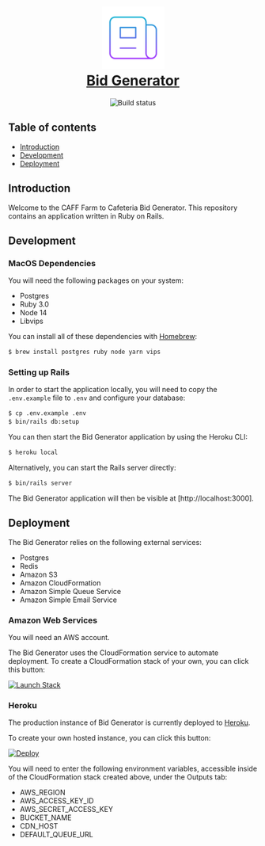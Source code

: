 <h1 align="center">
  <a href="https://github.com/caff-f2c/bid-generator">
    <img src="/doc/images/logo.svg" alt="Logo" width="125" height="125">
    <br>
    Bid Generator
  </a>
</h1>

<p align="center">
  <img src="https://github.com/caff-f2c/bid-generator/actions/workflows/ruby.yml/badge.svg?branch=main" alt="Build status">
</p>


Table of contents
-----------------

* [Introduction](#introduction)
* [Development](#development)
* [Deployment](#deployment)


Introduction
------------

Welcome to the CAFF Farm to Cafeteria Bid Generator. This repository contains an application written in Ruby on Rails.


Development
------------

### MacOS Dependencies

You will need the following packages on your system:

* Postgres
* Ruby 3.0
* Node 14
* Libvips

You can install all of these dependencies with [Homebrew](https://brew.sh):

```bash
$ brew install postgres ruby node yarn vips
```

### Setting up Rails

In order to start the application locally, you will need to copy the `.env.example` file to `.env` and configure your database:

```bash
$ cp .env.example .env
$ bin/rails db:setup
```


You can then start the Bid Generator application by using the Heroku CLI:

```bash
$ heroku local
```

Alternatively, you can start the Rails server directly:

```bash
$ bin/rails server
```

The Bid Generator application will then be visible at [http://localhost:3000].


Deployment
----------

The Bid Generator relies on the following external services:

* Postgres
* Redis
* Amazon S3
* Amazon CloudFormation
* Amazon Simple Queue Service
* Amazon Simple Email Service


### Amazon Web Services

You will need an AWS account.

The Bid Generator uses the CloudFormation service to automate deployment. To create a CloudFormation stack of your own, you can click this button:

[![Launch Stack](https://s3.amazonaws.com/cloudformation-examples/cloudformation-launch-stack.png)](https://console.aws.amazon.com/cloudformation/home?region=us-east-1#/stacks/new?templateURL=https://example-us-east-1.s3.amazonaws.com/stack.yml)


### Heroku

The production instance of Bid Generator is currently deployed to [Heroku](https://heroku.com).

To create your own hosted instance, you can click this button:

[![Deploy](https://www.herokucdn.com/deploy/button.svg)](https://heroku.com/deploy?template=https://github.com/CAFF-F2C/bid-generator)

You will need to enter the following environment variables, accessible inside of the CloudFormation stack created above, under the Outputs tab:

* AWS_REGION
* AWS_ACCESS_KEY_ID
* AWS_SECRET_ACCESS_KEY
* BUCKET_NAME
* CDN_HOST
* DEFAULT_QUEUE_URL
